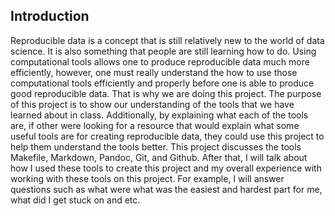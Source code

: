 
## Introduction

Reproducible data is a concept that is still relatively new to the world of data science. It is also something that people are still learning how to do. Using computational tools allows one to produce reproducible data much more efficiently, however, one must really understand the how to use those computational tools efficiently and properly before one is able to produce good reproducible data. That is why we are doing this project. The purpose of this project is to show our understanding of the tools that we have learned about in class. Additionally, by explaining what each of the tools are, if other were looking for a resource that would explain what some useful tools are for creating reproducible data, they could use this project to help them understand the tools better. 
This project discusses the tools Makefile, Markdown, Pandoc, Git, and Github. After that, I will talk about how I used these tools to create this project and my overall experience with working with these tools on this project. For example, I will answer questions such as what were what was the easiest and hardest part for me, what did I get stuck on and etc. 

